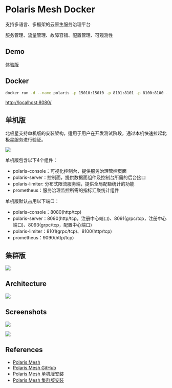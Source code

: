 # Polaris Mesh Docker

支持多语言、多框架的云原生服务治理平台

服务管理、流量管理、故障容错、配置管理、可观测性

## Demo
[体验版](http://111.230.189.149:8080/#/login)

## Docker
```sh
docker run -d --name polaris -p 15010:15010 -p 8101:8101 -p 8100:8100 -p 8080:8080 -p 8090:8090 -p 8091:8091 -p 8093:8093 -p 8761:8761 -p 9000:9000 -p 9090:9090 polarismesh/polaris-server-standalone
```
[http://localhost:8080/](http://localhost:8080/)

## 单机版
北极星支持单机版的安装架构，适用于用户在开发测试阶段，通过本机快速拉起北极星服务进行验证。

![](https://polarismesh.cn/docs/%E4%BD%BF%E7%94%A8%E6%8C%87%E5%8D%97/%E6%9C%8D%E5%8A%A1%E7%AB%AF%E5%AE%89%E8%A3%85/%e5%9b%be%e7%89%87/%e5%ae%89%e8%a3%85%e5%8d%95%e6%9c%ba%e7%89%88/%e5%8d%95%e6%9c%ba%e6%9e%b6%e6%9e%84.png)

单机版包含以下4个组件：
- polaris-console：可视化控制台，提供服务治理管控页面
- polaris-server：控制面，提供数据面组件及控制台所需的后台接口
- polaris-limiter: 分布式限流服务端，提供全局配额统计的功能
- prometheus：服务治理监控所需的指标汇聚统计组件

单机版默认占用以下端口：
- polaris-console：8080(http/tcp)
- polaris-server：8090(http/tcp，注册中心端口)、8091(grpc/tcp，注册中心端口)、8093(grpc/tcp，配置中心端口)
- polaris-limiter：8101(grpc/tcp)、8100(http/tcp)
- prometheus：9090(http/tcp)

## 集群版
![](https://polarismesh.cn/docs/%E4%BD%BF%E7%94%A8%E6%8C%87%E5%8D%97/%E6%9C%8D%E5%8A%A1%E7%AB%AF%E5%AE%89%E8%A3%85/%e5%9b%be%e7%89%87/%e5%ae%89%e8%a3%85%e9%9b%86%e7%be%a4%e7%89%88/%e5%9f%ba%e7%a1%80%e6%9e%b6%e6%9e%84.png)

## Architecture
![](https://polarismesh.cn/img/structure-diagram.jpg)

## Screenshots
![](https://polarismesh.cn/img/registry-center.png)

![](https://polarismesh.cn/img/observability.png)

## References
- [Polaris Mesh](https://polarismesh.cn/)
- [Polaris Mesh GitHub](https://github.com/PolarisMesh)
- [Polaris Mesh 单机版安装](https://polarismesh.cn/docs/%E4%BD%BF%E7%94%A8%E6%8C%87%E5%8D%97/%E6%9C%8D%E5%8A%A1%E7%AB%AF%E5%AE%89%E8%A3%85/%E5%8D%95%E6%9C%BA%E7%89%88%E5%AE%89%E8%A3%85/)
- [Polaris Mesh 集群版安装](https://polarismesh.cn/docs/%E4%BD%BF%E7%94%A8%E6%8C%87%E5%8D%97/%E6%9C%8D%E5%8A%A1%E7%AB%AF%E5%AE%89%E8%A3%85/%E9%9B%86%E7%BE%A4%E7%89%88%E5%AE%89%E8%A3%85/)